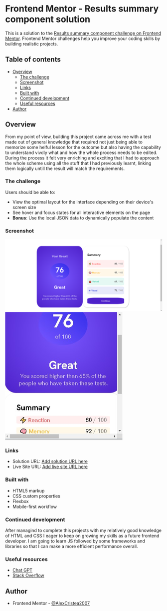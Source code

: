 # Frontend Mentor - Results summary component solution

This is a solution to the [Results summary component challenge on Frontend Mentor](https://www.frontendmentor.io/challenges/results-summary-component-CE_K6s0maV). Frontend Mentor challenges help you improve your coding skills by building realistic projects. 

## Table of contents

- [Overview](#overview)
  - [The challenge](#the-challenge)
  - [Screenshot](#screenshot)
  - [Links](#links)
  - [Built with](#built-with)
  - [Continued development](#continued-development)
  - [Useful resources](#useful-resources)
- [Author](#author)

## Overview
  
  From my point of view, building this project came across me with a test made out of general knowledge that required not just being able to memorize some helful lesson for the outcome but also having the capability to understand vivdly what and how the whole process needs to be edited. During the process it felt very enriching and exciting that I had to approach the whole scheme using all the stuff that I had previously learnt, linking them logically untill the result will match the requirements.

### The challenge

Users should be able to:

- View the optimal layout for the interface depending on their device's screen size
- See hover and focus states for all interactive elements on the page
- **Bonus**: Use the local JSON data to dynamically populate the content

### Screenshot

![Desktop preview](./assets/images/desktop-preview-screenshot.jpg)
![Mobile preview](./assets/images/mobile-preview-screenshot.jpg)

### Links

- Solution URL: [Add solution URL here](file:///C:/Users/Marius/Desktop/results-summary-component-main/index.html#attribution)
- Live Site URL: [Add live site URL here](http://127.0.0.1:5500/)

### Built with

- HTML5 markup
- CSS custom properties
- Flexbox
- Mobile-first workflow

### Continued development

After managind to complete this projects with my relatively good knowledge of HTML and CSS I eager to keep on growing my skills as a future frontend developer. I am going to learn JS followed by some frameworks and libraries so that I can make a more efficient performance overall.

### Useful resources

- [Chat GPT](https://chat.openai.com/)
- [Stack Overflow](https://stackoverflow.com/) 

## Author

- Frontend Mentor - [@AlexCristea2007](https://www.frontendmentor.io/profile/AlexCristea2007)

